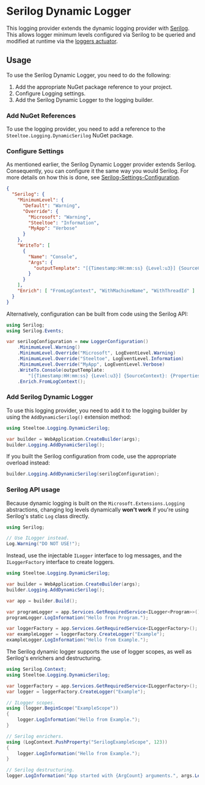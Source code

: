 # Serilog Dynamic Logger

This logging provider extends the dynamic logging provider with [Serilog](https://serilog.net/). This allows logger minimum levels configured via Serilog to be queried and modified at runtime via the [loggers actuator](../management/loggers.md).

## Usage

To use the Serilog Dynamic Logger, you need to do the following:

1. Add the appropriate NuGet package reference to your project.
1. Configure Logging settings.
1. Add the Serilog Dynamic Logger to the logging builder.

### Add NuGet References

To use the logging provider, you need to add a reference to the `Steeltoe.Logging.DynamicSerilog` NuGet package.

### Configure Settings

As mentioned earlier, the Serilog Dynamic Logger provider extends Serilog. Consequently, you can configure it the same way you would Serilog. For more details on how this is done, see [Serilog-Settings-Configuration](https://github.com/serilog/serilog-settings-configuration).

```json
{
  "Serilog": {
    "MinimumLevel": {
      "Default": "Warning",
      "Override": {
        "Microsoft": "Warning",
        "Steeltoe": "Information",
        "MyApp": "Verbose"
      }
    },
    "WriteTo": [
      {
        "Name": "Console",
        "Args": {
          "outputTemplate": "[{Timestamp:HH:mm:ss} {Level:u3}] {SourceContext}: {Properties}{NewLine}  {Message:lj}{NewLine}{Exception}"
        }
      }
    ],
    "Enrich": [ "FromLogContext", "WithMachineName", "WithThreadId" ]
  }
}
```

Alternatively, configuration can be built from code using the Serilog API:

```csharp
using Serilog;
using Serilog.Events;

var serilogConfiguration = new LoggerConfiguration()
    .MinimumLevel.Warning()
    .MinimumLevel.Override("Microsoft", LogEventLevel.Warning)
    .MinimumLevel.Override("Steeltoe", LogEventLevel.Information)
    .MinimumLevel.Override("MyApp", LogEventLevel.Verbose)
    .WriteTo.Console(outputTemplate:
        "[{Timestamp:HH:mm:ss} {Level:u3}] {SourceContext}: {Properties}{NewLine}  {Message:lj}{NewLine}{Exception}")
    .Enrich.FromLogContext();
```

### Add Serilog Dynamic Logger

To use this logging provider, you need to add it to the logging builder by using the `AddDynamicSerilog()` extension method:

```csharp
using Steeltoe.Logging.DynamicSerilog;

var builder = WebApplication.CreateBuilder(args);
builder.Logging.AddDynamicSerilog();
```

If you built the Serilog configuration from code, use the appropriate overload instead:
```csharp
builder.Logging.AddDynamicSerilog(serilogConfiguration);
```

### Serilog API usage

Because dynamic logging is built on the `Microsoft.Extensions.Logging` abstractions, changing log levels dynamically **won't work** if you're using Serilog's static `Log` class directly.

```csharp
using Serilog;

// Use ILogger instead.
Log.Warning("DO NOT USE!");
```

Instead, use the injectable `ILogger` interface to log messages, and the `ILoggerFactory` interface to create loggers.

```csharp
using Steeltoe.Logging.DynamicSerilog;

var builder = WebApplication.CreateBuilder(args);
builder.Logging.AddDynamicSerilog();

var app = builder.Build();

var programLogger = app.Services.GetRequiredService<ILogger<Program>>();
programLogger.LogInformation("Hello from Program.");

var loggerFactory = app.Services.GetRequiredService<ILoggerFactory>();
var exampleLogger = loggerFactory.CreateLogger("Example");
exampleLogger.LogInformation("Hello from Example.");
```

The Serilog dynamic logger supports the use of logger scopes, as well as Serilog's enrichers and destructuring.

```csharp
using Serilog.Context;
using Steeltoe.Logging.DynamicSerilog;

var loggerFactory = app.Services.GetRequiredService<ILoggerFactory>();
var logger = loggerFactory.CreateLogger("Example");

// ILogger scopes.
using (logger.BeginScope("ExampleScope"))
{
    logger.LogInformation("Hello from Example.");
}

// Serilog enrichers.
using (LogContext.PushProperty("SerilogExampleScope", 123))
{
    logger.LogInformation("Hello from Example.");
}

// Serilog destructuring.
logger.LogInformation("App started with {ArgCount} arguments.", args.Length);
```
